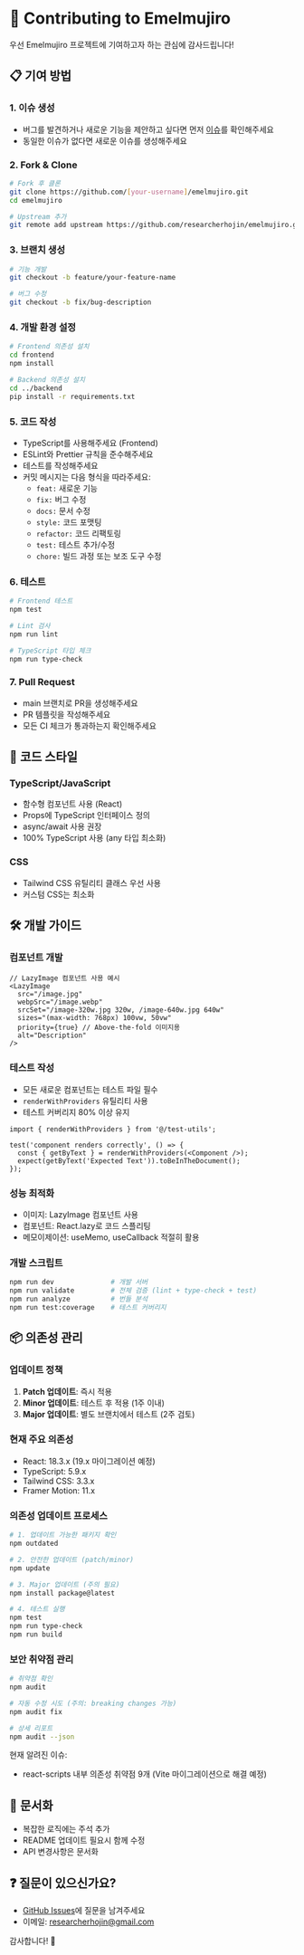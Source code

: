 # 🤝 Contributing to Emelmujiro

우선 Emelmujiro 프로젝트에 기여하고자 하는 관심에 감사드립니다!

## 📋 기여 방법

### 1. 이슈 생성

- 버그를 발견하거나 새로운 기능을 제안하고 싶다면 먼저 [이슈](https://github.com/researcherhojin/emelmujiro/issues)를 확인해주세요
- 동일한 이슈가 없다면 새로운 이슈를 생성해주세요

### 2. Fork & Clone

```bash
# Fork 후 클론
git clone https://github.com/[your-username]/emelmujiro.git
cd emelmujiro

# Upstream 추가
git remote add upstream https://github.com/researcherhojin/emelmujiro.git
```

### 3. 브랜치 생성

```bash
# 기능 개발
git checkout -b feature/your-feature-name

# 버그 수정
git checkout -b fix/bug-description
```

### 4. 개발 환경 설정

```bash
# Frontend 의존성 설치
cd frontend
npm install

# Backend 의존성 설치
cd ../backend
pip install -r requirements.txt
```

### 5. 코드 작성

- TypeScript를 사용해주세요 (Frontend)
- ESLint와 Prettier 규칙을 준수해주세요
- 테스트를 작성해주세요
- 커밋 메시지는 다음 형식을 따라주세요:
  - `feat:` 새로운 기능
  - `fix:` 버그 수정
  - `docs:` 문서 수정
  - `style:` 코드 포맷팅
  - `refactor:` 코드 리팩토링
  - `test:` 테스트 추가/수정
  - `chore:` 빌드 과정 또는 보조 도구 수정

### 6. 테스트

```bash
# Frontend 테스트
npm test

# Lint 검사
npm run lint

# TypeScript 타입 체크
npm run type-check
```

### 7. Pull Request

- main 브랜치로 PR을 생성해주세요
- PR 템플릿을 작성해주세요
- 모든 CI 체크가 통과하는지 확인해주세요

## 🎨 코드 스타일

### TypeScript/JavaScript

- 함수형 컴포넌트 사용 (React)
- Props에 TypeScript 인터페이스 정의
- async/await 사용 권장
- 100% TypeScript 사용 (any 타입 최소화)

### CSS

- Tailwind CSS 유틸리티 클래스 우선 사용
- 커스텀 CSS는 최소화

## 🛠 개발 가이드

### 컴포넌트 개발

```tsx
// LazyImage 컴포넌트 사용 예시
<LazyImage
  src="/image.jpg"
  webpSrc="/image.webp"
  srcSet="/image-320w.jpg 320w, /image-640w.jpg 640w"
  sizes="(max-width: 768px) 100vw, 50vw"
  priority={true} // Above-the-fold 이미지용
  alt="Description"
/>
```

### 테스트 작성

- 모든 새로운 컴포넌트는 테스트 파일 필수
- `renderWithProviders` 유틸리티 사용
- 테스트 커버리지 80% 이상 유지

```tsx
import { renderWithProviders } from '@/test-utils';

test('component renders correctly', () => {
  const { getByText } = renderWithProviders(<Component />);
  expect(getByText('Expected Text')).toBeInTheDocument();
});
```

### 성능 최적화

- 이미지: LazyImage 컴포넌트 사용
- 컴포넌트: React.lazy로 코드 스플리팅
- 메모이제이션: useMemo, useCallback 적절히 활용

### 개발 스크립트

```bash
npm run dev              # 개발 서버
npm run validate         # 전체 검증 (lint + type-check + test)
npm run analyze          # 번들 분석
npm run test:coverage    # 테스트 커버리지
```

## 📦 의존성 관리

### 업데이트 정책

1. **Patch 업데이트**: 즉시 적용
2. **Minor 업데이트**: 테스트 후 적용 (1주 이내)
3. **Major 업데이트**: 별도 브랜치에서 테스트 (2주 검토)

### 현재 주요 의존성

- React: 18.3.x (19.x 마이그레이션 예정)
- TypeScript: 5.9.x
- Tailwind CSS: 3.3.x
- Framer Motion: 11.x

### 의존성 업데이트 프로세스

```bash
# 1. 업데이트 가능한 패키지 확인
npm outdated

# 2. 안전한 업데이트 (patch/minor)
npm update

# 3. Major 업데이트 (주의 필요)
npm install package@latest

# 4. 테스트 실행
npm test
npm run type-check
npm run build
```

### 보안 취약점 관리

```bash
# 취약점 확인
npm audit

# 자동 수정 시도 (주의: breaking changes 가능)
npm audit fix

# 상세 리포트
npm audit --json
```

현재 알려진 이슈:

- react-scripts 내부 의존성 취약점 9개 (Vite 마이그레이션으로 해결 예정)

## 📝 문서화

- 복잡한 로직에는 주석 추가
- README 업데이트 필요시 함께 수정
- API 변경사항은 문서화

## ❓ 질문이 있으신가요?

- [GitHub Issues](https://github.com/researcherhojin/emelmujiro/issues)에 질문을 남겨주세요
- 이메일: researcherhojin@gmail.com

감사합니다! 🙏
